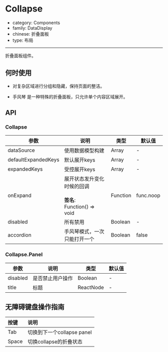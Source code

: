 # Collapse

-   category: Components
-   family: DataDisplay
-   chinese: 折叠面板
-   type: 布局

---

折叠面板组件。

## 何时使用

- 对复杂区域进行分组和隐藏，保持页面的整洁。

- 手风琴 是一种特殊的折叠面板，只允许单个内容区域展开。

## API

### Collapse

| 参数                  | 说明                                                 | 类型       | 默认值       |
| ------------------- | -------------------------------------------------- | -------- | --------- |
| dataSource          | 使用数据模型构建                                           | Array    | -         |
| defaultExpandedKeys | 默认展开keys                                           | Array    | -         |
| expandedKeys        | 受控展开keys                                           | Array    | -         |
| onExpand            | 展开状态发升变化时候的回调<br><br>**签名**:<br>Function() => void | Function | func.noop |
| disabled            | 所有禁用                                               | Boolean  | -         |
| accordion           | 手风琴模式，一次只能打开一个                                     | Boolean  | false     |

### Collapse.Panel

| 参数       | 说明       | 类型        | 默认值 |
| -------- | -------- | --------- | --- |
| disabled | 是否禁止用户操作 | Boolean   | -   |
| title    | 标题       | ReactNode | -   |

## 无障碍键盘操作指南

| 按键    | 说明                   |
| :---- | :------------------- |
| Tab   | 切换到下一个collapse panel |
| Space | 切换collapse的折叠状态      |
